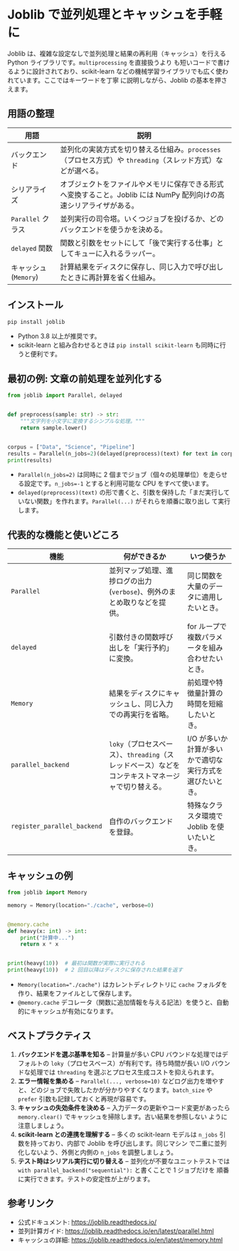 # Joblib で並列処理とキャッシュを手軽に

Joblib は、複雑な設定なしで並列処理と結果の再利用（キャッシュ）を行える Python ライブラリです。`multiprocessing` を直接扱うより
も短いコードで書けるように設計されており、scikit-learn などの機械学習ライブラリでも広く使われています。ここではキーワードを丁寧
に説明しながら、Joblib の基本を押さえます。

## 用語の整理

| 用語 | 説明 |
| --- | --- |
| バックエンド | 並列化の実装方式を切り替える仕組み。`processes`（プロセス方式）や `threading`（スレッド方式）などが選べる。 |
| シリアライズ | オブジェクトをファイルやメモリに保存できる形式へ変換すること。Joblib には NumPy 配列向けの高速シリアライザがある。 |
| `Parallel` クラス | 並列実行の司令塔。いくつジョブを投げるか、どのバックエンドを使うかを決める。 |
| `delayed` 関数 | 関数と引数をセットにして「後で実行する仕事」としてキューに入れるラッパー。 |
| キャッシュ (`Memory`) | 計算結果をディスクに保存し、同じ入力で呼び出したときに再計算を省く仕組み。 |

## インストール

```bash
pip install joblib
```

- Python 3.8 以上が推奨です。
- scikit-learn と組み合わせるときは `pip install scikit-learn` も同時に行うと便利です。

## 最初の例: 文章の前処理を並列化する

```python
from joblib import Parallel, delayed


def preprocess(sample: str) -> str:
    """文字列を小文字に変換するシンプルな処理。"""
    return sample.lower()


corpus = ["Data", "Science", "Pipeline"]
results = Parallel(n_jobs=2)(delayed(preprocess)(text) for text in corpus)
print(results)
```

- `Parallel(n_jobs=2)` は同時に 2 個までジョブ（個々の処理単位）を走らせる設定です。`n_jobs=-1` とすると利用可能な CPU をすべて使います。
- `delayed(preprocess)(text)` の形で書くと、引数を保持した「まだ実行していない関数」を作れます。`Parallel(...)` がそれらを順番に取り出し
  て実行します。

## 代表的な機能と使いどころ

| 機能 | 何ができるか | いつ使うか |
| --- | --- | --- |
| `Parallel` | 並列マップ処理、進捗ログの出力 (`verbose`)、例外のまとめ取りなどを提供。 | 同じ関数を大量のデータに適用したいとき。 |
| `delayed` | 引数付きの関数呼び出しを「実行予約」に変換。 | for ループで複数パラメータを組み合わせたいとき。 |
| `Memory` | 結果をディスクにキャッシュし、同じ入力での再実行を省略。 | 前処理や特徴量計算の時間を短縮したいとき。 |
| `parallel_backend` | `loky`（プロセスベース）、`threading`（スレッドベース）などをコンテキストマネージャで切り替える。 | I/O が多いか計算が多いかで適切な実行方式を選びたいとき。 |
| `register_parallel_backend` | 自作のバックエンドを登録。 | 特殊なクラスタ環境で Joblib を使いたいとき。 |

## キャッシュの例

```python
from joblib import Memory

memory = Memory(location="./cache", verbose=0)


@memory.cache
def heavy(x: int) -> int:
    print("計算中...")
    return x * x


print(heavy(10))  # 最初は関数が実際に実行される
print(heavy(10))  # 2 回目以降はディスクに保存された結果を返す
```

- `Memory(location="./cache")` はカレントディレクトリに `cache` フォルダを作り、結果をファイルとして保存します。
- `@memory.cache` デコレータ（関数に追加情報を与える記法）を使うと、自動的にキャッシュが有効になります。

## ベストプラクティス

1. **バックエンドを選ぶ基準を知る** – 計算量が多い CPU バウンドな処理ではデフォルトの `loky`（プロセスベース）が有利です。待ち時間が長い
   I/O バウンドな処理では `threading` を選ぶとプロセス生成コストを抑えられます。
2. **エラー情報を集める** – `Parallel(..., verbose=10)` などログ出力を増やすと、どのジョブで失敗したかが分かりやすくなります。`batch_size`
   や `prefer` 引数も記録しておくと再現が容易です。
3. **キャッシュの失効条件を決める** – 入力データの更新やコード変更があったら `memory.clear()` でキャッシュを掃除します。古い結果を参照しない
   ように注意しましょう。
4. **scikit-learn との連携を理解する** – 多くの scikit-learn モデルは `n_jobs` 引数を持っており、内部で Joblib を呼び出します。同じマシン
   で二重に並列化しないよう、外側と内側の `n_jobs` を調整しましょう。
5. **テスト時はシリアル実行に切り替える** – 並列化が不要なユニットテストでは `with parallel_backend("sequential"):` と書くことで 1 ジョブだけを
   順番に実行できます。テストの安定性が上がります。

## 参考リンク

- 公式ドキュメント: <https://joblib.readthedocs.io/>
- 並列計算ガイド: <https://joblib.readthedocs.io/en/latest/parallel.html>
- キャッシュの詳細: <https://joblib.readthedocs.io/en/latest/memory.html>

